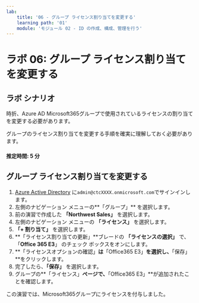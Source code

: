 ```yaml
---
lab:
    title: '06 - グループ ライセンス割り当てを変更する'
    learning path: '01'
    module: 'モジュール 02 - ID の作成、構成、管理を行う'
---
```


# ラボ 06: グループ ライセンス割り当てを変更する

## ラボ シナリオ

時折、Azure AD Microsoft365グループで使用されているライセンスの割り当てを変更する必要があります。

グループのライセンス割り当てを変更する手順を確実に理解しておく必要があります。

#### 推定時間: 5 分

## グループ ライセンス割り当てを変更する

1. [Azure Active Directory]( https://portal.azure.com/#blade/Microsoft_AAD_IAM/ActiveDirectoryMenuBlade/Overview) に`admin@ctcXXXX.onmicrosoft.com`でサインインします。
1. 左側のナビゲーション メニューの**「グループ」** を選択します。
1. 前の演習で作成した **「Northwest Sales」** を選択します。
1. 左側のナビゲーション メニューの **「ライセンス」** を選択します。
1. **「+ 割り当て」** を選択します。
1. **「ライセンス割り当ての更新」**ブレードの **「ライセンスの選択」** で、「**Office 365 E3**」 のチェック ボックスをオンにします。
1. **「ライセンスオプションの確認」**は**「Office365 E3」**を選択し、**「保存」**をクリックします。
1. 完了したら、**「保存」** を選択します。
1. グループの**「ライセンス」**ページで、**「Office365 E3」**が追加されたことを確認します。



この演習では、Microsoft365グループにライセンスを付与しました。
